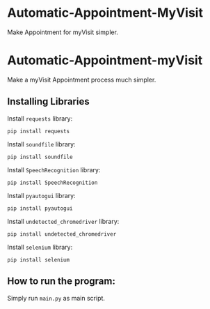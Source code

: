 # Automatic-Appointment-MyVisit
Make Appointment for myVisit simpler.

# Automatic-Appointment-myVisit
Make a myVisit Appointment process much simpler.

## Installing Libraries
Install ```requests``` library:

```pip install requests```

Install ```soundfile``` library:

```pip install soundfile```

Install ```SpeechRecognition``` library:

```pip install SpeechRecognition```

Install ```pyautogui``` library:

```pip install pyautogui```

Install ```undetected_chromedriver``` library:

```pip install undetected_chromedriver```

Install ```selenium``` library:

```pip install selenium```

## How to run the program:
Simply run ```main.py``` as main script.
